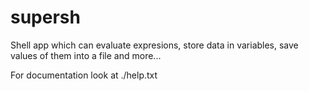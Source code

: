 # supersh
Shell app which can evaluate expresions, store data in variables, save values of them into a file and more...

For documentation look at ./help.txt
